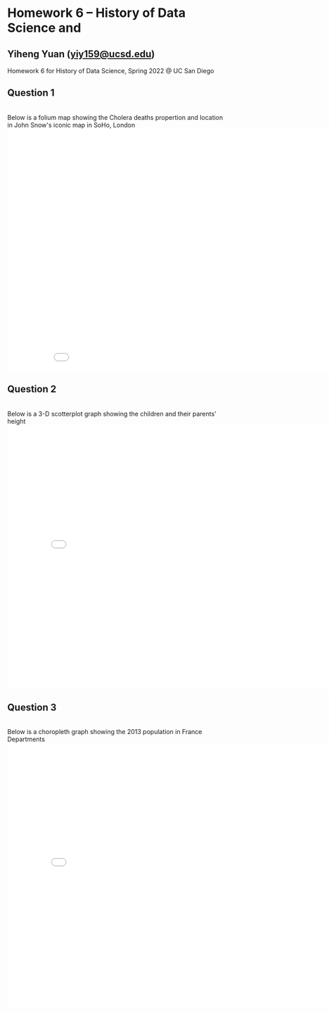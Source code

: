 # Homework 6 – History of Data Science and 
## Yiheng Yuan (yiy159@ucsd.edu)

Homework 6 for History of Data Science, Spring 2022 @ UC San Diego

## Question 1
<br>
Below is a folium map showing the Cholera deaths propertion and location in John Snow's iconic map in SoHo, London
<br>
<iframe src='/snow-map.html' width=900 height=550 frameBorder=0></iframe>

## Question 2
<br>
Below is a 3-D scotterplot graph showing the children and their parents' height
<br>
<iframe src='/galton-fig.html' width=800 height=600 frameBorder=0></iframe>

## Question 3
<br>
Below is a choropleth graph showing the 2013 population in France Departments
<br>
<iframe src='/france-fig.html' width=800 height=600 frameBorder=0></iframe>
